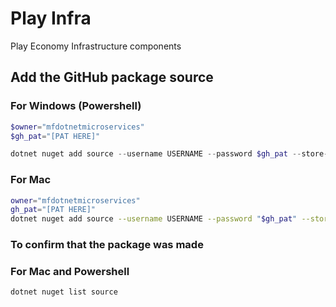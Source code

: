 # Play Infra

Play Economy Infrastructure components


## Add the GitHub package source 
### For Windows (Powershell)
```powershell
$owner="mfdotnetmicroservices"
$gh_pat="[PAT HERE]"

dotnet nuget add source --username USERNAME --password $gh_pat --store-password-in-clear-text --name github "https://nuget.pkg.github.com/$owner/index.json"
```

### For Mac
```bash
owner="mfdotnetmicroservices"
gh_pat="[PAT HERE]"
dotnet nuget add source --username USERNAME --password "$gh_pat" --store-password-in-clear-text --name github "https://nuget.pkg.github.com/$owner/index.json"
```

### To confirm that the package was made
### For Mac and Powershell
```bash
dotnet nuget list source
```